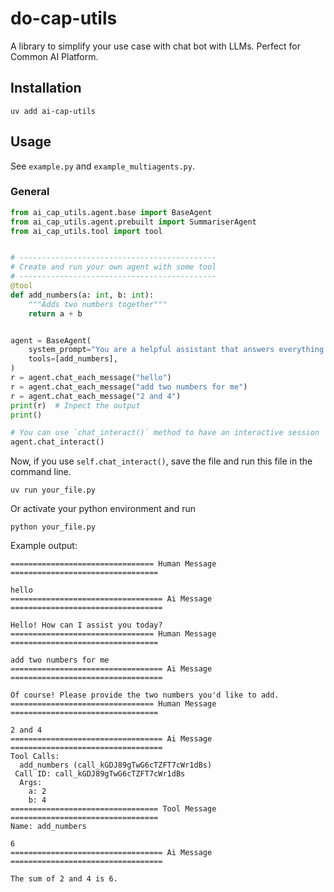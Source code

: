 # do-cap-utils

A library to simplify your use case with chat bot with LLMs. Perfect for Common AI Platform.

## Installation
 ```
 uv add ai-cap-utils
 ```

## Usage

See `example.py` and `example_multiagents.py`.


### General

```python
from ai_cap_utils.agent.base import BaseAgent
from ai_cap_utils.agent.prebuilt import SummariserAgent
from ai_cap_utils.tool import tool


# --------------------------------------------
# Create and run your own agent with some tool
# --------------------------------------------
@tool
def add_numbers(a: int, b: int):
    """Adds two numbers together"""
    return a + b


agent = BaseAgent(
    system_prompt="You are a helpful assistant that answers everything nicely (only that you can do or know)",
    tools=[add_numbers],
)
r = agent.chat_each_message("hello")
r = agent.chat_each_message("add two numbers for me")
r = agent.chat_each_message("2 and 4")
print(r)  # Inpect the output
print()

# You can use `chat_interact()` method to have an interactive session
agent.chat_interact()
```

Now, if you use `self.chat_interact()`, save the file and run this file in the command line.

```
uv run your_file.py
```

Or activate your python environment and run
```
python your_file.py
```

Example output:
```
================================ Human Message =================================

hello
================================== Ai Message ==================================

Hello! How can I assist you today?
================================ Human Message =================================

add two numbers for me
================================== Ai Message ==================================

Of course! Please provide the two numbers you'd like to add.
================================ Human Message =================================

2 and 4
================================== Ai Message ==================================
Tool Calls:
  add_numbers (call_kGDJ89gTwG6cTZFT7cWr1dBs)
 Call ID: call_kGDJ89gTwG6cTZFT7cWr1dBs
  Args:
    a: 2
    b: 4
================================= Tool Message =================================
Name: add_numbers

6
================================== Ai Message ==================================

The sum of 2 and 4 is 6.
```